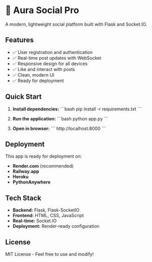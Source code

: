 # 🚀 Aura Social Pro

A modern, lightweight social platform built with Flask and Socket.IO.

## Features

- ✅ User registration and authentication
- ✅ Real-time post updates with WebSocket
- ✅ Responsive design for all devices
- ✅ Like and interact with posts
- ✅ Clean, modern UI
- ✅ Ready for deployment

## Quick Start

1. **Install dependencies:**
   \`\`\`bash
   pip install -r requirements.txt
   \`\`\`

2. **Run the application:**
   \`\`\`bash
   python app.py
   \`\`\`

3. **Open in browser:**
   \`\`\`
   http://localhost:8000
   \`\`\`

## Deployment

This app is ready for deployment on:
- **Render.com** (recommended)
- **Railway.app**
- **Heroku**
- **PythonAnywhere**

## Tech Stack

- **Backend:** Flask, Flask-SocketIO
- **Frontend:** HTML, CSS, JavaScript
- **Real-time:** Socket.IO
- **Deployment:** Render-ready configuration

## License

MIT License - Feel free to use and modify!
